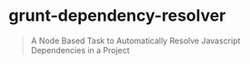 # grunt-dependency-resolver

> A Node Based Task to Automatically Resolve Javascript Dependencies in a Project
